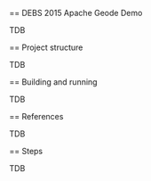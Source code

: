 == DEBS 2015 Apache Geode Demo

TDB

== Project structure

TDB

== Building and running

TDB

== References

TDB

== Steps

TDB



